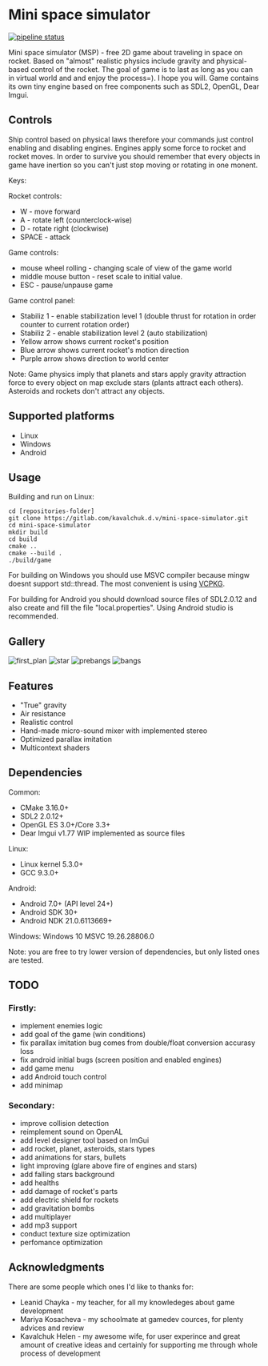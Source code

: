 # Mini space simulator
  
[![pipeline status](https://gitlab.com/kavalchuk.d.v/mini-space-simulator/badges/master/pipeline.svg)](https://gitlab.com/kavalchuk.d.v/mini-space-simulator/-/commits/master)

Mini space simulator (MSP) - free 2D game about traveling in space on rocket. Based on "almost" realistic physics include gravity and physical-based control of the rocket. 
The goal of game is to last as long as you can in virtual world and and enjoy the process=). I hope you will. 
Game contains its own tiny engine based on free components such as SDL2, OpenGL, Dear Imgui.

## Controls
Ship control based on physical laws therefore your commands just control enabling and disabling engines. Engines apply some force to rocket and rocket moves. 
In order to survive you should remember that every objects in game have inertion so you can't just stop moving or rotating in one monent.

Keys:

Rocket controls:
- W     - move forward
- A     - rotate left (counterclock-wise)
- D     - rotate right (clockwise)
- SPACE - attack

Game controls:
- mouse wheel rolling - changing scale of view of the game world
- middle mouse button - reset scale to initial value.
- ESC - pause/unpause game

Game control panel:
- Stabiliz 1 - enable stabilization level 1 (double thrust for rotation in order counter to current rotation order)
- Stabiliz 2 - enable stabilization level 2 (auto stabilization)
- Yellow arrow shows current rocket's position
- Blue arrow shows current rocket's motion direction
- Purple arrow shows direction to world center

Note: Game physics imply that planets and stars apply gravity attraction force to every object on map exclude stars (plants attract each others). 
Asteroids and rockets don't attract any objects.

## Supported platforms
- Linux
- Windows
- Android

## Usage
Building and run on Linux:

    cd [repositories-folder]
    git clone https://gitlab.com/kavalchuk.d.v/mini-space-simulator.git
    cd mini-space-simulator
    mkdir build
    cd build
    cmake ..
    cmake --build .
    ./build/game
    
For building on Windows you should use MSVC compiler because mingw doesnt support std::thread.
The most convenient is using [VCPKG](https://github.com/microsoft/vcpkg).

For building for Android you should download source files of SDL2.0.12 and also create and fill the file "local.properties". Using Android studio is recommended.

## Gallery
![first_plan](screenshots/rocket_first_plan.png)
![star](screenshots/star.png)
![prebangs](screenshots/prebangs.png)
![bangs](screenshots/bangs.png)

## Features
- "True" gravity
- Air resistance
- Realistic control
- Hand-made micro-sound mixer with implemented stereo
- Optimized parallax imitation
- Multicontext shaders

## Dependencies
Common:
- CMake 3.16.0+
- SDL2 2.0.12+
- OpenGL ES 3.0+/Core 3.3+
- Dear Imgui v1.77 WIP implemented as source files

Linux:
- Linux kernel 5.3.0+
- GCC 9.3.0+

Android:
- Android 7.0+ (API level 24+)
- Android SDK 30+
- Android NDK 21.0.6113669+

Windows:
Windows 10
MSVC 19.26.28806.0

Note: you are free to try lower version of dependencies, but only listed ones are tested.

## TODO
### Firstly:
- implement enemies logic
- add goal of the game (win conditions)
- fix parallax  imitation bug comes from double/float conversion accurasy loss
- fix android initial bugs (screen position and enabled engines)
- add game menu
- add Android touch control
- add minimap

### Secondary:
- improve collision detection
- reimplement sound on OpenAL
- add level designer tool based on ImGui
- add rocket, planet, asteroids, stars types
- add animations for stars, bullets
- light improving (glare above fire of engines and stars)
- add falling stars background
- add healths
- add damage of rocket's parts
- add electric shield for rockets
- add gravitation bombs
- add multiplayer
- add mp3 support
- conduct texture size optimization
- perfomance optimization

## Acknowledgments
There are some people which ones I'd like to thanks for:
- Leanid Chayka     - my teacher, for all my knowledeges about game development
- Mariya Kosacheva  - my schoolmate at gamedev cources, for plenty advices and review
- Kavalchuk Helen   - my awesome wife, for user experince and great amount of creative ideas and certainly for supporting me through whole process of development




